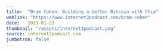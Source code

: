 ```yaml
---
title:  "Bram Cohen: Building a better Bitcoin with Chia"
weblink: "https://www.internet3podcast.com/bram-cohen"
date:   2019-01-23
thumbnail: "/assets/internet3podcast.png"
source: internet3podcast.com
jumbotron: false
---
```

